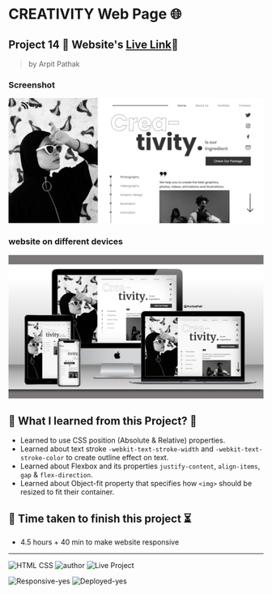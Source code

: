 # CREATIVITY Web Page 🌐

## Project 14 🚀 Website's [Live Link](https://crea-tivity.netlify.app/)🔗


>by Arpit Pathak

### Screenshot

![project 14 screenshot](./screenshots/desktop%2014.png)

### website on different devices

![website on different devices](./screenshots/14mockup.png)

## 📌 What I learned from this Project? 📝

- Learned to use CSS position (Absolute & Relative) properties.
- Learned about text stroke  `-webkit-text-stroke-width` and `-webkit-text-stroke-color` to create outline effect on text.
- Learned about Flexbox and its properties `justify-content`, `align-items`, `gap` & `flex-direction`.
- Learned about Object-fit property that specifies how `<img>`  should be resized to fit their container.


## 📌 Time taken to finish this project ⏳
- 4.5 hours + 40 min to make website responsive
---
![HTML CSS](https://img.shields.io/badge/HTML-CSS-orange)
![author](https://img.shields.io/badge/Author-Arpit--Pathak-blue)
![Live Project](https://img.shields.io/badge/Live--Project-14-green)

![Responsive-yes](https://img.shields.io/badge/Responsive-yes-ecff19)
![Deployed-yes](https://img.shields.io/badge/Deployed-yes-38B2AC)